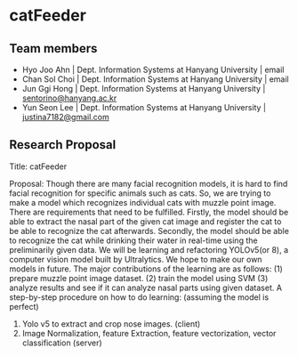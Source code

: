 # catFeeder

## Team members

- Hyo Joo Ahn | Dept. Information Systems at Hanyang University | email
- Chan Sol Choi | Dept. Information Systems at Hanyang University | email
- Jun Ggi Hong | Dept. Information Systems at Hanyang University | <sentorino@hanyang.ac.kr>
- Yun Seon Lee | Dept. Information Systems at Hanyang University | <justina7182@gmail.com>

## Research Proposal

Title: catFeeder

Proposal: Though there are many facial recognition models, it is hard to find facial recognition for specific animals such as cats. So, we are trying to make a model which recognizes individual cats with muzzle point image. There are requirements that need to be fulfilled. Firstly, the model should be able to extract the nasal part of the given cat image and register the cat to be able to recognize the cat afterwards. Secondly, the model should be able to recognize the cat while drinking their water in real-time using the preliminarily given data. We will be learning and refactoring YOLOv5(or 8), a computer vision model built by Ultralytics. We hope to make our own models in future.
The major contributions of the learning are as follows: (1) prepare muzzle point image dataset. (2) train the model using SVM (3) analyze results and see if it can analyze nasal parts using given dataset.
A step-by-step procedure on how to do learning: (assuming the model is perfect)

1. Yolo v5 to extract and crop nose images. (client)
2. Image Normalization, feature Extraction, feature vectorization, vector classification (server)
